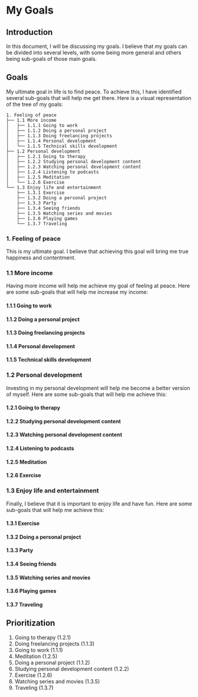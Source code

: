# My Goals

## Introduction

In this document, I will be discussing my goals. I believe that my goals can be divided into several levels, with some being more general and others being sub-goals of those main goals.

## Goals

My ultimate goal in life is to find peace. To achieve this, I have identified several sub-goals that will help me get there. Here is a visual representation of the tree of my goals:

```
1. Feeling of peace
├── 1.1 More income
│   ├── 1.1.1 Going to work
│   ├── 1.1.2 Doing a personal project
│   ├── 1.1.3 Doing freelancing projects
│   ├── 1.1.4 Personal development
│   └── 1.1.5 Technical skills development
├── 1.2 Personal development
│   ├── 1.2.1 Going to therapy
│   ├── 1.2.2 Studying personal development content
│   ├── 1.2.3 Watching personal development content
│   ├── 1.2.4 Listening to podcasts
│   ├── 1.2.5 Meditation
│   └── 1.2.6 Exercise
└── 1.3 Enjoy life and entertainment
    ├── 1.3.1 Exercise
    ├── 1.3.2 Doing a personal project
    ├── 1.3.3 Party
    ├── 1.3.4 Seeing friends
    ├── 1.3.5 Watching series and movies
    ├── 1.3.6 Playing games
    └── 1.3.7 Traveling
```

### 1. Feeling of peace

This is my ultimate goal. I believe that achieving this goal will bring me true happiness and contentment.

### 1.1 More income

Having more income will help me achieve my goal of feeling at peace. Here are some sub-goals that will help me increase my income:

#### 1.1.1 Going to work
#### 1.1.2 Doing a personal project
#### 1.1.3 Doing freelancing projects
#### 1.1.4 Personal development
#### 1.1.5 Technical skills development

### 1.2 Personal development

Investing in my personal development will help me become a better version of myself. Here are some sub-goals that will help me achieve this:

#### 1.2.1 Going to therapy
#### 1.2.2 Studying personal development content
#### 1.2.3 Watching personal development content
#### 1.2.4 Listening to podcasts
#### 1.2.5 Meditation
#### 1.2.6 Exercise

### 1.3 Enjoy life and entertainment

Finally, I believe that it is important to enjoy life and have fun. Here are some sub-goals that will help me achieve this:

#### 1.3.1 Exercise
#### 1.3.2 Doing a personal project
#### 1.3.3 Party
#### 1.3.4 Seeing friends
#### 1.3.5 Watching series and movies
#### 1.3.6 Playing games
#### 1.3.7 Traveling


## Prioritization

1. Going to therapy (1.2.1)
2. Doing freelancing projects (1.1.3)
3. Going to work (1.1.1)
4. Meditation (1.2.5)
5. Doing a personal project (1.1.2)
6. Studying personal development content (1.2.2)
7. Exercise (1.2.6)
8. Watching series and movies (1.3.5)
9. Traveling (1.3.7)
